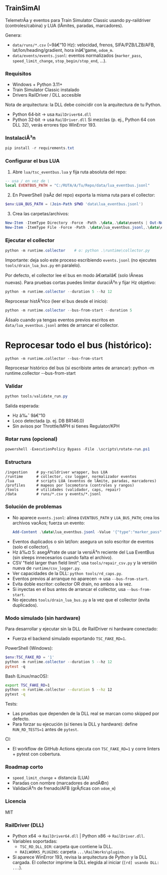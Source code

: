﻿## TrainSimAI
TelemetrÃ­a y eventos para Train Simulator Classic usando py-raildriver (controles/cabina) y LUA (lÃ­mites, paradas, marcadores).

Genera:
- `data/runs/*.csv` (~9â€“10 Hz): velocidad, frenos, SIFA/PZB/LZB/AFB, lat/lon/heading/gradient, hora inâ€‘game, `odom_m`.
- `data/events/events.jsonl`: eventos normalizados (`marker_pass`, `speed_limit_change`, `stop_begin/stop_end`, ...).

### Requisitos
- Windows + Python 3.11+
- Train Simulator Classic instalado
- Drivers RailDriver / DLL accesible

Nota de arquitectura: la DLL debe coincidir con la arquitectura de tu Python.
- Python 64‑bit → usa `RailDriver64.dll`
- Python 32‑bit → usa `RailDriver.dll`
Si mezclas (p. ej., Python 64 con DLL 32), verás errores tipo WinError 193.

### InstalaciÃ³n
```powershell
pip install -r requirements.txt
```

### Configurar el bus LUA
1) Abre `lua/tsc_eventbus.lua` y fija ruta absoluta del repo:
```lua
-- usa / en vez de \
local EVENTBUS_PATH = "C:/RUTA/A/Tu/Repo/data/lua_eventbus.jsonl"
```
2) En PowerShell (raÃ­z del repo) exporta la misma ruta para el collector:
```powershell
$env:LUA_BUS_PATH = (Join-Path $PWD 'data\lua_eventbus.jsonl')
```
3) Crea las carpetas/archivos:
```powershell
New-Item -ItemType Directory -Force -Path .\data,.\data\events | Out-Null
New-Item -ItemType File -Force -Path .\data\lua_eventbus.jsonl,.\data\events\events.jsonl | Out-Null
```

### Ejecutar el collector
```powershell
python -m runtime.collector    # o: python .\runtime\collector.py
```
Importante: deja solo este proceso escribiendo `events.jsonl` (no ejecutes `tools/drain_lua_bus.py` en paralelo).

Por defecto, el collector lee el bus en modo â€œtailâ€ (solo lÃ­neas nuevas). Para pruebas cortas puedes limitar duraciÃ³n y fijar Hz objetivo:
```powershell
python -m runtime.collector --duration 5 --hz 12
```

Reprocesar histÃ³rico (leer el bus desde el inicio):
```powershell
python -m runtime.collector --bus-from-start --duration 5
```
Ãšsalo cuando ya tengas eventos previos escritos en `data/lua_eventbus.jsonl` antes de arrancar el collector.
# Reprocesar todo el bus (histórico):
```
python -m runtime.collector --bus-from-start
```

Reprocesar histórico del bus (si escribiste antes de arrancar):
python -m runtime.collector --bus-from-start

### Validar
```powershell
python tools/validate_run.py
```
Salida esperada:
- Hz â‰ˆ 9â€“10
- Loco detectada (p. ej. DB BR146.0)
- Sin avisos por Throttle/MPH si tienes Regulator/KPH

### Rotar runs (opcional)
```powershell
powershell -ExecutionPolicy Bypass -File .\scripts\rotate-run.ps1
```

### Estructura
```
/ingestion    # py-raildriver wrapper, bus LUA
/runtime      # collector, csv logger, normalizador eventos
/lua          # scripts LUA (eventos de lÃ­mite, paradas, marcadores)
/profiles     # mapeos por locomotora (controles y rangos)
/tools        # utilidades (validador, caps, repair)
/data         # runs/*.csv y events/*.jsonl
```

### Solución de problemas
- No aparece `events.jsonl`: alinea `EVENTBUS_PATH` y `LUA_BUS_PATH`; crea los archivos vacÃ­os; fuerza un evento:
  ```powershell
  Add-Content .\data\lua_eventbus.jsonl -Value '{"type":"marker_pass","name":"manual","time":1}'
  ```
- Eventos duplicados o sin lat/lon: asegura un solo escritor de eventos (solo el collector).
- Hz â‰¤ 5: asegÃºrate de usar la versiÃ³n reciente del Lua EventBus (sin sleeps innecesarios cuando falta el archivo).
- CSV "field larger than field limit": usa `tools/repair_csv.py` y la versión nueva de `runtime/csv_logger.py`.
- Ver capacidades de la DLL: `python tools/rd_caps.py`.
 - Eventos previos al arranque no aparecen → usa `--bus-from-start`.
 - Evita doble escritor: collector OR drain, no ambos a la vez.
 - Si inyectas en el bus antes de arrancar el collector, usa `--bus-from-start`.
 - No ejecutes `tools/drain_lua_bus.py` a la vez que el collector (evita duplicados).

### Modo simulado (sin hardware)

Para desarrollar y ejecutar sin la DLL de RailDriver ni hardware conectado:

- Fuerza el backend simulado exportando `TSC_FAKE_RD=1`.

PowerShell (Windows):
```powershell
$env:TSC_FAKE_RD = '1'
python -m runtime.collector --duration 5 --hz 12
pytest -q
```

Bash (Linux/macOS):
```bash
export TSC_FAKE_RD=1
python -m runtime.collector --duration 5 --hz 12
pytest -q
```

Tests:
- Las pruebas que dependen de la DLL real se marcan como skipped por defecto.
- Para forzar su ejecución (si tienes la DLL y hardware): define `RUN_RD_TESTS=1` antes de `pytest`.

CI:
- El workflow de GitHub Actions ejecuta con `TSC_FAKE_RD=1` y corre linters + pytest con cobertura.

### Roadmap corto
- `speed_limit_change` + distancia (LUA)
- Paradas con nombre (marcadores de andÃ©n)
- ValidaciÃ³n de frenado/AFB (grÃ¡ficas con `odom_m`)

### Licencia
MIT



### RailDriver (DLL)
- Python x64 → `RailDriver64.dll` | Python x86 → `RailDriver.dll`.
- Variables soportadas:
  - `TSC_RD_DLL_DIR`: carpeta que contiene la DLL.
  - `RAILWORKS_PLUGINS`: carpeta `...\RailWorks\plugins`.
- Si aparece WinError 193, revisa la arquitectura de Python y la DLL cargada. El collector imprime la DLL elegida al iniciar (`[rd] usando DLL: ...`).
